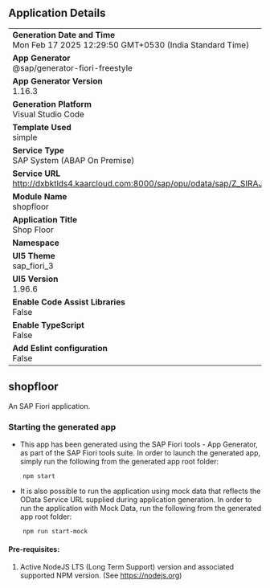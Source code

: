## Application Details
|               |
| ------------- |
|**Generation Date and Time**<br>Mon Feb 17 2025 12:29:50 GMT+0530 (India Standard Time)|
|**App Generator**<br>@sap/generator-fiori-freestyle|
|**App Generator Version**<br>1.16.3|
|**Generation Platform**<br>Visual Studio Code|
|**Template Used**<br>simple|
|**Service Type**<br>SAP System (ABAP On Premise)|
|**Service URL**<br>http://dxbktlds4.kaarcloud.com:8000/sap/opu/odata/sap/Z_SIRAJ_ODATA_SF_SRV|
|**Module Name**<br>shopfloor|
|**Application Title**<br>Shop Floor|
|**Namespace**<br>|
|**UI5 Theme**<br>sap_fiori_3|
|**UI5 Version**<br>1.96.6|
|**Enable Code Assist Libraries**<br>False|
|**Enable TypeScript**<br>False|
|**Add Eslint configuration**<br>False|

## shopfloor

An SAP Fiori application.

### Starting the generated app

-   This app has been generated using the SAP Fiori tools - App Generator, as part of the SAP Fiori tools suite.  In order to launch the generated app, simply run the following from the generated app root folder:

```
    npm start
```

- It is also possible to run the application using mock data that reflects the OData Service URL supplied during application generation.  In order to run the application with Mock Data, run the following from the generated app root folder:

```
    npm run start-mock
```

#### Pre-requisites:

1. Active NodeJS LTS (Long Term Support) version and associated supported NPM version.  (See https://nodejs.org)


